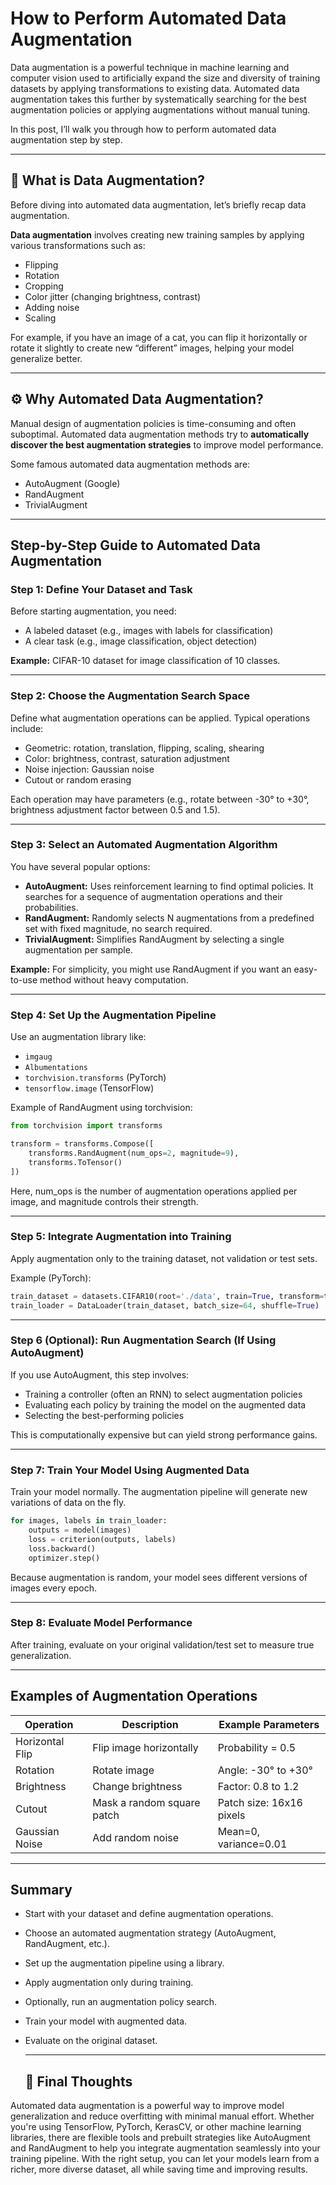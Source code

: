  
# How to Perform Automated Data Augmentation

Data augmentation is a powerful technique in machine learning and computer vision used to artificially expand the size and diversity of training datasets by applying transformations to existing data. Automated data augmentation takes this further by systematically searching for the best augmentation policies or applying augmentations without manual tuning.

In this post, I’ll walk you through how to perform automated data augmentation step by step.


---

## 🧠 What is Data Augmentation?

Before diving into automated data augmentation, let’s briefly recap data augmentation.

**Data augmentation** involves creating new training samples by applying various transformations such as:

- Flipping
- Rotation
- Cropping
- Color jitter (changing brightness, contrast)
- Adding noise
- Scaling

For example, if you have an image of a cat, you can flip it horizontally or rotate it slightly to create new “different” images, helping your model generalize better.

---


## ⚙️ Why Automated Data Augmentation?

Manual design of augmentation policies is time-consuming and often suboptimal. Automated data augmentation methods try to **automatically discover the best augmentation strategies** to improve model performance.

Some famous automated data augmentation methods are:

- AutoAugment (Google)
- RandAugment
- TrivialAugment

---

## Step-by-Step Guide to Automated Data Augmentation

### Step 1: Define Your Dataset and Task

Before starting augmentation, you need:

- A labeled dataset (e.g., images with labels for classification)
- A clear task (e.g., image classification, object detection)

**Example:** CIFAR-10 dataset for image classification of 10 classes.

---

### Step 2: Choose the Augmentation Search Space

Define what augmentation operations can be applied. Typical operations include:

- Geometric: rotation, translation, flipping, scaling, shearing
- Color: brightness, contrast, saturation adjustment
- Noise injection: Gaussian noise
- Cutout or random erasing

Each operation may have parameters (e.g., rotate between -30° to +30°, brightness adjustment factor between 0.5 and 1.5).

---

### Step 3: Select an Automated Augmentation Algorithm

You have several popular options:

- **AutoAugment:** Uses reinforcement learning to find optimal policies. It searches for a sequence of augmentation operations and their probabilities.
- **RandAugment:** Randomly selects N augmentations from a predefined set with fixed magnitude, no search required.
- **TrivialAugment:** Simplifies RandAugment by selecting a single augmentation per sample.

**Example:** For simplicity, you might use RandAugment if you want an easy-to-use method without heavy computation.

---
### Step 4: Set Up the Augmentation Pipeline

Use an augmentation library like:

- `imgaug`
- `Albumentations`
- `torchvision.transforms` (PyTorch)
- `tensorflow.image` (TensorFlow)

Example of RandAugment using torchvision:

```python
from torchvision import transforms

transform = transforms.Compose([
    transforms.RandAugment(num_ops=2, magnitude=9),
    transforms.ToTensor()
])

```
Here, num_ops is the number of augmentation operations applied per image, and magnitude controls their strength.


---
### Step 5: Integrate Augmentation into Training
Apply augmentation only to the training dataset, not validation or test sets.

Example (PyTorch):
```python
train_dataset = datasets.CIFAR10(root='./data', train=True, transform=transform, download=True)
train_loader = DataLoader(train_dataset, batch_size=64, shuffle=True)

```
---
### Step 6 (Optional): Run Augmentation Search (If Using AutoAugment)
If you use AutoAugment, this step involves:

- Training a controller (often an RNN) to select augmentation policies  
- Evaluating each policy by training the model on the augmented data  
- Selecting the best-performing policies  

This is computationally expensive but can yield strong performance gains.

---
### Step 7: Train Your Model Using Augmented Data
Train your model normally. The augmentation pipeline will generate new variations of data on the fly.

```python
for images, labels in train_loader:
    outputs = model(images)
    loss = criterion(outputs, labels)
    loss.backward()
    optimizer.step()

```
Because augmentation is random, your model sees different versions of images every epoch.


---
### Step 8: Evaluate Model Performance  

After training, evaluate on your original validation/test set to measure true generalization.

---
## Examples of Augmentation Operations

| Operation       | Description                  | Example Parameters            |
|-----------------|------------------------------|------------------------------|
| Horizontal Flip | Flip image horizontally       | Probability = 0.5             |
| Rotation        | Rotate image                 | Angle: -30° to +30°           |
| Brightness      | Change brightness            | Factor: 0.8 to 1.2            |
| Cutout          | Mask a random square patch   | Patch size: 16x16 pixels      |
| Gaussian Noise  | Add random noise             | Mean=0, variance=0.01         |

---

## Summary

- Start with your dataset and define augmentation operations.  
- Choose an automated augmentation strategy (AutoAugment, RandAugment, etc.).  
- Set up the augmentation pipeline using a library.  
- Apply augmentation only during training.  
- Optionally, run an augmentation policy search.  
- Train your model with augmented data.  
- Evaluate on the original dataset.

  ---
  ## 🏁 Final Thoughts

Automated data augmentation is a powerful way to improve model generalization and reduce overfitting with minimal manual effort. Whether you're using TensorFlow, PyTorch, KerasCV, or other machine learning libraries, there are flexible tools and prebuilt strategies like AutoAugment and RandAugment to help you integrate augmentation seamlessly into your training pipeline. With the right setup, you can let your models learn from a richer, more diverse dataset, all while saving time and improving results.

